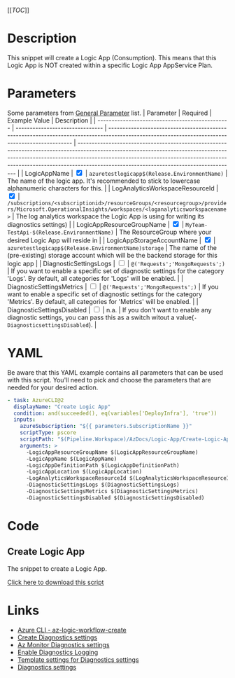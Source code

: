 [[_TOC_]]

# Description

This snippet will create a Logic App (Consumption). This means that this Logic App is NOT created within a specific Logic App AppService Plan.

# Parameters

Some parameters from [General Parameter](/Azure/AzDocs-v1/Scripts) list.
| Parameter | Required | Example Value | Description |
| ----------------------------------------------- | ------------------------------- | ----------------------------------------------------------------------------------------------------------------------------------------------- | -------------------------------------------------------------------------------------------------------------------------------------------------------------------------------------------------------------------------------------------------------------------------------------------------- |
| LogicAppName | <input type="checkbox" checked> | `azuretestlogicapp$(Release.EnvironmentName)` | The name of the logic app. It's recommended to stick to lowercase alphanumeric characters for this. |
| LogAnalyticsWorkspaceResourceId | <input type="checkbox" checked> | `/subscriptions/<subscriptionid>/resourceGroups/<resourcegroup>/providers/Microsoft.OperationalInsights/workspaces/<loganalyticsworkspacename>` | The log analytics workspace the Logic App is using for writing its diagnostics settings) |
| LogicAppResourceGroupName | <input type="checkbox" checked> | `MyTeam-TestApi-$(Release.EnvironmentName)` | The ResourceGroup where your desired Logic App will reside in |
| LogicAppStorageAccountName | <input type="checkbox" checked> | `azuretestlogicapp$(Release.EnvironmentName)storage` | The name of the (pre-existing) storage account which will be the backend storage for this logic app |
| DiagnosticSettingsLogs | <input type="checkbox"> | `@('Requests';'MongoRequests';)` | If you want to enable a specific set of diagnostic settings for the category 'Logs'. By default, all categories for 'Logs' will be enabled. |
| DiagnosticSettingsMetrics | <input type="checkbox"> | `@('Requests';'MongoRequests';)` | If you want to enable a specific set of diagnostic settings for the category 'Metrics'. By default, all categories for 'Metrics' will be enabled. |
| DiagnosticSettingsDisabled | <input type="checkbox"> | n.a. | If you don't want to enable any diagnostic settings, you can pass this as a switch witout a value(`-DiagnosticsettingsDisabled`). |

# YAML

Be aware that this YAML example contains all parameters that can be used with this script. You'll need to pick and choose the parameters that are needed for your desired action.

```yaml
- task: AzureCLI@2
  displayName: "Create Logic App"
  condition: and(succeeded(), eq(variables['DeployInfra'], 'true'))
  inputs:
    azureSubscription: "${{ parameters.SubscriptionName }}"
    scriptType: pscore
    scriptPath: "$(Pipeline.Workspace)/AzDocs/Logic-App/Create-Logic-App-Consumption.ps1"
    arguments: >
      -LogicAppResourceGroupName $(LogicAppResourceGroupName)
      -LogicAppName $(LogicAppName)
      -LogicAppDefinitionPath $(LogicAppDefinitionPath)
      -LogicAppLocation $(LogicAppLocation)
      -LogAnalyticsWorkspaceResourceId $(LogAnalyticsWorkspaceResourceId)
      -DiagnosticSettingsLogs $(DiagnosticSettingsLogs)
      -DiagnosticSettingsMetrics $(DiagnosticSettingsMetrics)
      -DiagnosticSettingsDisabled $(DiagnosticSettingsDisabled)
```

# Code

## Create Logic App

The snippet to create a Logic App.

[Click here to download this script](../../../../src/Logic-App/Create-Logic-App.ps1)

# Links

- [Azure CLI - az-logic-workflow-create](https://docs.microsoft.com/en-us/cli/azure/logic/workflow?view=azure-cli-latest#az-logic-workflow-create)
- [Create Diagnostics settings](https://docs.microsoft.com/en-us/azure/azure-monitor/platform/diagnostic-settings)
- [Az Monitor Diagnostics settings](https://docs.microsoft.com/en-us/cli/azure/monitor/diagnostic-settings?view=azure-cli-latest#az-monitor-diagnostic-settings-update)
- [Enable Diagnostics Logging](https://docs.microsoft.com/en-us/azure/app-service/troubleshoot-diagnostic-logs)
- [Template settings for Diagnostics settings](https://docs.microsoft.com/en-us/azure/azure-monitor/samples/resource-manager-diagnostic-settings)
- [Diagnostics settings](http://techgenix.com/azure-diagnostic-settings/)
